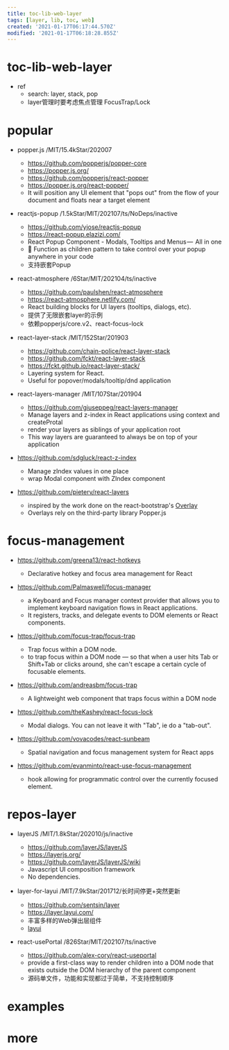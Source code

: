```yaml
---
title: toc-lib-web-layer
tags: [layer, lib, toc, web]
created: '2021-01-17T06:17:44.570Z'
modified: '2021-01-17T06:18:28.855Z'
---
```


# toc-lib-web-layer
- ref
  - search: layer, stack, pop
  - layer管理时要考虑焦点管理 FocusTrap/Lock
# popular
- popper.js /MIT/15.4kStar/202007
  - https://github.com/popperjs/popper-core
  - https://popper.js.org/
  - https://github.com/popperjs/react-popper
  - https://popper.js.org/react-popper/
  - It will position any UI element that "pops out" from the flow of your document and floats near a target element

- reactjs-popup /1.5kStar/MIT/202107/ts/NoDeps/inactive
  - https://github.com/yjose/reactjs-popup
  - https://react-popup.elazizi.com/
  - React Popup Component - Modals, Tooltips and Menus —  All in one
  - 👀️ Function as children pattern to take control over your popup anywhere in your code
  - 支持嵌套Popup

- react-atmosphere /6Star/MIT/202104/ts/inactive
  - https://github.com/paulshen/react-atmosphere
  - https://react-atmosphere.netlify.com/
  - React building blocks for UI layers (tooltips, dialogs, etc).
  - 提供了无限嵌套layer的示例
  - 依赖popperjs/core.v2、react-focus-lock

 

- react-layer-stack /MIT/152Star/201903
  - https://github.com/chain-police/react-layer-stack
  - https://github.com/fckt/react-layer-stack
  - https://fckt.github.io/react-layer-stack/
  - Layering system for React. 
  - Useful for popover/modals/tooltip/dnd application

- react-layers-manager /MIT/107Star/201904 
  - https://github.com/giuseppeg/react-layers-manager
  - Manage layers and z-index in React applications using context and createProtal
  - render your layers as siblings of your application root
  - This way layers are guaranteed to always be on top of your application
- https://github.com/sdgluck/react-z-index
  - Manage zIndex values in one place
  - wrap Modal component with ZIndex component
- https://github.com/pieterv/react-layers
  - inspired by the work done on the react-bootstrap's [Overlay](https://react-bootstrap.github.io/components/overlays/)
  - Overlays rely on the third-party library Popper.js
# focus-management
- https://github.com/greena13/react-hotkeys
  - Declarative hotkey and focus area management for React

- https://github.com/Palmaswell/focus-manager
  - a Keyboard and Focus manager context provider that allows you to implement keyboard navigation flows in React applications. 
  - It registers, tracks, and delegate events to DOM elements or React components.

- https://github.com/focus-trap/focus-trap
  - Trap focus within a DOM node.
  - to trap focus within a DOM node — so that when a user hits Tab or Shift+Tab or clicks around, she can't escape a certain cycle of focusable elements.

- https://github.com/andreasbm/focus-trap
  - A lightweight web component that traps focus within a DOM node

- https://github.com/theKashey/react-focus-lock
  - Modal dialogs. You can not leave it with "Tab", ie do a "tab-out".

- https://github.com/vovacodes/react-sunbeam
  - Spatial navigation and focus management system for React apps

- https://github.com/evanminto/react-use-focus-management
  - hook allowing for programmatic control over the currently focused element.
# repos-layer
- layerJS /MIT/1.8kStar/202010/js/inactive
  - https://github.com/layerJS/layerJS
  - https://layerjs.org/
  - https://github.com/layerJS/layerJS/wiki
  - Javascript UI composition framework
  - No dependencies.

- layer-for-layui /MIT/7.9kStar/201712/长时间停更+突然更新
  - https://github.com/sentsin/layer
  - https://layer.layui.com/
  - 丰富多样的Web弹出层组件
  - [layui](https://github.com/sentsin/layui)

- react-usePortal /826Star/MIT/202107/ts/inactive
  - https://github.com/alex-cory/react-useportal
  - provide a first-class way to render children into a DOM node that exists outside the DOM hierarchy of the parent component 
  - 源码单文件，功能和实现都过于简单，不支持控制顺序
# examples

# more

